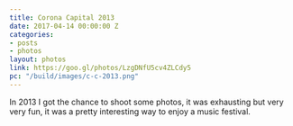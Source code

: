 ```yaml
---
title: Corona Capital 2013
date: 2017-04-14 00:00:00 Z
categories:
- posts
- photos
layout: photos
link: https://goo.gl/photos/LzgDNfU5cv4ZLCdy5
pc: "/build/images/c-c-2013.png"
---
```


In 2013 I got the chance to shoot some photos, it was exhausting but very very fun, it was a pretty interesting way to enjoy a music festival. 
